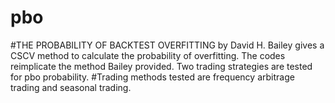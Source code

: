 # pbo
#THE PROBABILITY OF BACKTEST OVERFITTING by David H. Bailey gives a CSCV method to calculate the probability of overfitting. The codes reimplicate the method Bailey provided. Two trading strategies are tested for pbo probability.
#Trading methods tested are frequency arbitrage trading and seasonal trading.

